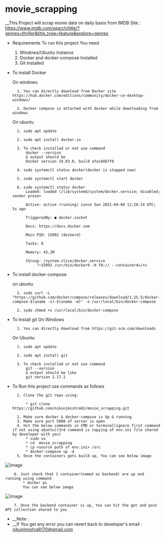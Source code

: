 # movie_scrapping



__This Project will scrap movie data on daily basis from IMDB Site : https://www.imdb.com/search/title/?genres=thriller&title_type=feature&explore=genres

* Requirements To run this project You need 

	1. Windows/Ubuntu instance
	2. Docker and docker-compose Installed
	3. Git Installed

* To install Docker

	On windows
	
		1. You can directly download from Docker site https://hub.docker.com/editions/community/docker-ce-desktop-windows/
		
		2. Docker compose is attached with docker while downloading from windows
		
	
	On ubuntu
	
		1. sudo apt update
		
		2. sudo apt install docker.io
		
		3. To check installed or not use command
			docker --version
			& output should be
			Docker version 19.03.8, build afacb8b7f0
		
		4. sudo systemctl status docker(docker is stopped now)
		
		5. sudo systemctl start docker
		
		6. sudo systemctl status docker
			Loaded: loaded (/lib/systemd/system/docker.service; disabled; vendor prese>
			
			Active: active (running) since Sun 2021-04-04 11:28:14 UTC; 5s ago
			
			TriggeredBy: ● docker.socket
			
			Docs: https://docs.docker.com
			
			Main PID: 15092 (dockerd)
			
			Tasks: 8
			
			Memory: 43.2M
			
			CGroup: /system.slice/docker.service
			     └─15092 /usr/bin/dockerd -H fd:// --containerd=/ru

* To install docker-compose
		
	on ubuntu
	
		1. sudo curl -L "https://github.com/docker/compose/releases/download/1.25.5/docker-compose-$(uname -s)-$(uname -m)" -o /usr/local/bin/docker-compose

		2. sudo chmod +x /usr/local/bin/docker-compose

* To Install git
	On Windows
	
		1. You can directly download from https://git-scm.com/downloads
	On Ubuntu 	
		
		1. sudo apt update 

		2. sudo apt install git

		3. To check installed or not use command
			git --version
			& output should be like
			git version 2.17.1


* To Run this project use commands as follows


		1. Clone the git repo using:

			* git clone https://github.com/nikunjmishra81/movie_scrapping.git

		2. Make sure docker & docker-compose is Up & running
		3. Make sure port 5000 of server is open
		4. Hit the below commands in CMD or terminal(ignore first command if not using ubuntu)(3rd command is copying of env.ini file shared by developer with you)
			* sudo su
			* cd  movie_scrapping
			* cp <source path of env.ini> /src
			* docker-compose up -d
		5. Once the containers gets build up, You can see below image
			

			
![image](https://user-images.githubusercontent.com/35936741/115464546-e1880700-a24a-11eb-927e-102944d8ae77.png)
		
		6. Just check that 1 container(named as backend) are up and running using command
			* docker ps
			You can see below image
			
			
![image](https://user-images.githubusercontent.com/35936741/115464597-f1075000-a24a-11eb-9c9c-7e4a9c90e886.png)


		7. Once the backend container is up, You can hit the get and post API collection shared to you
	


* __Note : 
* __If You get any error you can revert back to developer's email : nikunjmishra8170@gmail.com
	

